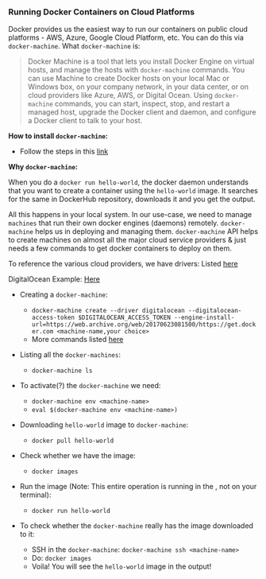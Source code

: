 ### Running Docker Containers on Cloud Platforms

Docker provides us the easiest way to run our containers on public cloud platforms - AWS, Azure, Google Cloud Platform, etc. You can do this via `docker-machine`. What `docker-machine` is: 

> Docker Machine is a tool that lets you install Docker Engine on virtual hosts, and manage the hosts with `docker-machine` commands. You can use Machine to create Docker hosts on your local Mac or Windows box, on your company network, in your data center, or on cloud providers like Azure, AWS, or Digital Ocean. Using `docker-machine` commands, you can start, inspect, stop, and restart a managed host, upgrade the Docker client and daemon, and configure a Docker client to talk to your host.

__How to install `docker-machine`:__

- Follow the steps in this [link](https://docs.docker.com/machine/install-machine/)

__Why `docker-machine`:__

When you do a `docker run hello-world`, the docker daemon understands that you want to create a container using the `hello-world` image. It searches for the same in DockerHub repository, downloads it and you get the output. 

All this happens in your local system. In our use-case, we need to manage `machines` that run their own docker engines (daemons) remotely. `docker-machine` helps us in deploying and managing them. `docker-machine` API helps to create machines on almost all the major cloud service providers & just needs a few commands to get docker containers to deploy on them.

To reference the various cloud providers, we have drivers: Listed [here](https://docs.docker.com/machine/drivers/)

DigitalOcean Example: [Here](https://docs.docker.com/machine/examples/ocean/)

- Creating a `docker-machine`:
    * `docker-machine create --driver digitalocean --digitalocean-access-token $DIGITALOCEAN_ACCESS_TOKEN --engine-install-url=https://web.archive.org/web/20170623081500/https://get.docker.com <machine-name,your choice>`
    * More commands listed [here](https://docs.docker.com/machine/drivers/digital-ocean/)
    
- Listing all the `docker-machines`:
    * `docker-machine ls`
    
- To activate(?) the `docker-machine` we need:
    * `docker-machine env <machine-name>`
    * `eval $(docker-machine env <machine-name>)`
    
- Downloading `hello-world` image to `docker-machine`:
    * `docker pull hello-world`
    
- Check whether we have the image:
    * `docker images`
    
- Run the image (Note: This entire operation is running in the <machine-name>, not on your terminal):
    * `docker run hello-world`
    
- To check whether the `docker-machine` really has the image downloaded to it:
    * SSH in the `docker-machine`: `docker-machine ssh <machine-name>`
    * Do: `docker images`
    * Voila! You will see the `hello-world` image in the output!